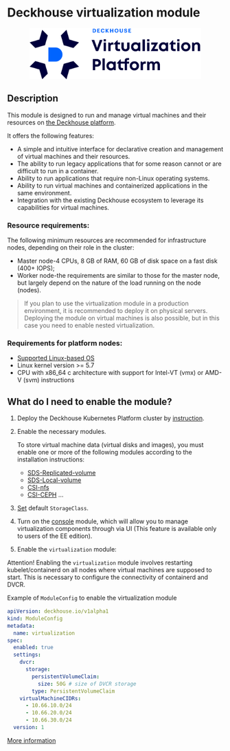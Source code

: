 # Deckhouse virtualization module

<p align="center">
  <img src="docs/images/d8-virtualization-logo.png" width="400px" />
</p>

## Description

This module is designed to run and manage virtual machines and their resources on [the Deckhouse platform](https://deckhouse.io).

It offers the following features:

- A simple and intuitive interface for declarative creation and management of virtual machines and their resources.
- The ability to run legacy applications that for some reason cannot or are difficult to run in a container.
- Ability to run applications that require non-Linux operating systems.
- Ability to run virtual machines and containerized applications in the same environment.
- Integration with the existing Deckhouse ecosystem to leverage its capabilities for virtual machines.

### Resource requirements:

The following minimum resources are recommended for infrastructure nodes, depending on their role in the cluster:

- Master node-4 CPUs, 8 GB of RAM, 60 GB of disk space on a fast disk (400+ IOPS);
- Worker node-the requirements are similar to those for the master node, but largely depend on the nature of the load running on the node (nodes).

> If you plan to use the virtualization module in a production environment, it is recommended to deploy it on physical servers. Deploying the module on virtual machines is also possible, but in this case you need to enable nested virtualization.

### Requirements for platform nodes:

- [Supported Linux-based OS](https://deckhouse.io/products/kubernetes-platform/documentation/v1/supported_versions.html#linux)
- Linux kernel version >= 5.7
- CPU with x86_64 c architecture with support for Intel-VT (vmx) or AMD-V (svm) instructions

## What do I need to enable the module?

1. Deploy the Deckhouse Kubernetes Platform cluster by [instruction](https://deckhouse.io/products/kubernetes-platform/gs/).

2. Enable the necessary modules.

   To store virtual machine data (virtual disks and images), you must enable one or more of the following modules according to the installation instructions:

   - [SDS-Replicated-volume](https:/deckhouse.io/modules/sds-replicated-volume/stable/)
   - [SDS-Local-volume](https://deckhouse.io/modules/sds-local-volume/stable/)
   - [CSI-nfs](https://deckhouse.io/modules/csi-nfs/stable/)
   - [CSI-CEPH](https://deckhouse.io/modules/csi-ceph/stable/)
   ...

3. [Set](https://deckhouse.io/products/kubernetes-platform/documentation/v1/storage/admin/supported-storage.html#how-to-set-the-default-storageclass) default `StorageClass`.

4. Turn on the [console](https://deckhouse.ru/modules/console/stable/) module, which will allow you to manage virtualization components through via UI (This feature is available only to users of the EE edition).

5. Enable the `virtualization` module:

Attention! Enabling the `virtualization` module involves restarting kubelet/containerd on all nodes where virtual machines are supposed to start. This is necessary to configure the connectivity of containerd and DVCR.

Example of `ModuleConfig` to enable the virtualization module

```yaml
apiVersion: deckhouse.io/v1alpha1
kind: ModuleConfig
metadata:
  name: virtualization
spec:
  enabled: true
  settings:
    dvcr:
      storage:
        persistentVolumeClaim:
          size: 50G # size of DVCR storage
        type: PersistentVolumeClaim
    virtualMachineCIDRs:
      - 10.66.10.0/24
      - 10.66.20.0/24
      - 10.66.30.0/24
  version: 1
```

[More information](https://deckhouse.io/modules/virtualization/stable/)
